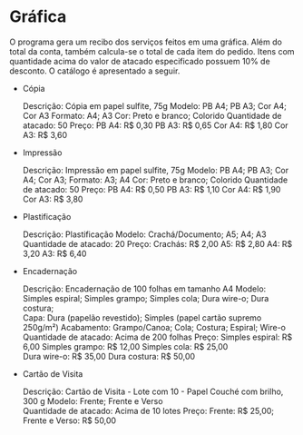 # Gráfica

O programa gera um recibo dos serviços feitos em uma gráfica. Além do total da conta, também calcula-se o total de cada item do pedido. Itens com quantidade acima do valor de atacado especificado possuem 10% de desconto. O catálogo é apresentado a seguir.


* Cópia

	Descrição: Cópia em papel sulfite, 75g
	Modelo: PB A4; PB A3; Cor A4; Cor A3 
	Formato: A4; A3
	Cor: Preto e branco; Colorido
	Quantidade de atacado: 50
	Preço: 
		PB A4: R$ 0,30
		PB A3: R$ 0,65
		Cor A4: R$ 1,80
		Cor A3: R$ 3,60


* Impressão 

	Descrição: Impressão em papel sulfite, 75g
	Modelo: PB A4; PB A3; Cor A4; Cor A3; 
	Formato: A3; A4
	Cor: Preto e branco; Colorido
	Quantidade de atacado: 50
	Preço: 
		PB A4: R$ 0,50
		PB A3: R$ 1,10
		Cor A4: R$ 1,90
		Cor A3: R$ 3,80		


* Plastificação

	Descrição: Plastificação
	Modelo: Crachá/Documento; A5; A4; A3
	Quantidade de atacado: 20
	Preço: 
		Crachás: R$ 2,00
		A5: R$ 2,80
		A4: R$ 3,20 
		A3: R$ 6,40


* Encadernação 

	Descrição: Encadernação de 100 folhas em tamanho A4
	Modelo: Simples espiral; Simples grampo; Simples cola; Dura wire-o; Dura costura; 		 
	Capa: Dura (papelão revestido); Simples (papel cartão supremo 250g/m²)
	Acabamento: Grampo/Canoa; Cola; Costura; Espiral; Wire-o
	Quantidade de atacado: Acima de 200 folhas
	Preço: 
		Simples espiral: R$ 6,00
		Simples grampo: R$ 12,00
		Simples cola: R$ 25,00		
		Dura wire-o: R$ 35,00
		Dura costura: R$ 50,00


* Cartão de Visita 

	Descrição: Cartão de Visita - Lote com 10 - Papel Couché com brilho, 300 g
	Modelo: Frente; Frente e Verso	
	Quantidade de atacado: Acima de 10 lotes
	Preço: 
		Frente: R$ 25,00;  
		Frente e Verso: R$ 50,00